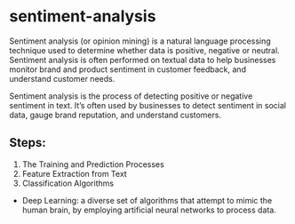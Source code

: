 # sentiment-analysis

Sentiment analysis (or opinion mining) is a natural language processing technique used to determine whether data is positive, negative or neutral. Sentiment analysis is often performed on textual data to help businesses monitor brand and product sentiment in customer feedback, and understand customer needs.

Sentiment analysis is the process of detecting positive or negative sentiment in text. It’s often used by businesses to detect sentiment in social data, gauge brand reputation, and understand customers.

## Steps:
1. The Training and Prediction Processes
2. Feature Extraction from Text
3. Classification Algorithms
- Deep Learning: a diverse set of algorithms that attempt to mimic the human brain, by employing artificial neural networks to process data.
